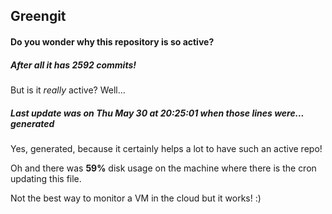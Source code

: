 ## Greengit

#### Do you wonder why this repository is so active?

##### After all it has 2592 commits!

But is it *really* active? Well...

##### Last update was on Thu May 30 at 20:25:01 when those lines were... generated

Yes, generated, because it certainly helps a lot to have such an active repo!

Oh and there was **59%** disk usage on the machine
where there is the cron updating this file.

Not the best way to monitor a VM in the cloud but it works! :)
